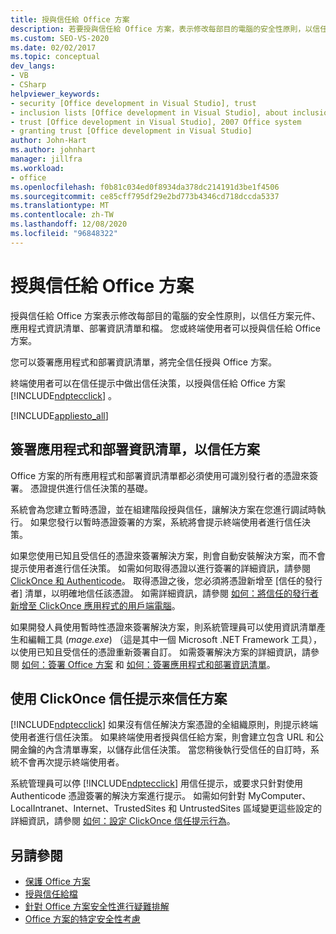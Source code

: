 ```yaml
---
title: 授與信任給 Office 方案
description: 若要授與信任給 Office 方案，表示修改每部目的電腦的安全性原則，以信任方案元件、部署資訊清單和檔。
ms.custom: SEO-VS-2020
ms.date: 02/02/2017
ms.topic: conceptual
dev_langs:
- VB
- CSharp
helpviewer_keywords:
- security [Office development in Visual Studio], trust
- inclusion lists [Office development in Visual Studio], about inclusion lists
- trust [Office development in Visual Studio], 2007 Office system
- granting trust [Office development in Visual Studio]
author: John-Hart
ms.author: johnhart
manager: jillfra
ms.workload:
- office
ms.openlocfilehash: f0b81c034ed0f8934da378dc214191d3be1f4506
ms.sourcegitcommit: ce85cff795df29e2bd773b4346cd718dccda5337
ms.translationtype: MT
ms.contentlocale: zh-TW
ms.lasthandoff: 12/08/2020
ms.locfileid: "96848322"
---
```

# <a name="grant-trust-to-office-solutions"></a>授與信任給 Office 方案
  授與信任給 Office 方案表示修改每部目的電腦的安全性原則，以信任方案元件、應用程式資訊清單、部署資訊清單和檔。 您或終端使用者可以授與信任給 Office 方案。

 您可以簽署應用程式和部署資訊清單，將完全信任授與 Office 方案。

 終端使用者可以在信任提示中做出信任決策，以授與信任給 Office 方案 [!INCLUDE[ndptecclick](../vsto/includes/ndptecclick-md.md)] 。

 [!INCLUDE[appliesto_all](../vsto/includes/appliesto-all-md.md)]

## <a name="trust-the-solution-by-signing-the-application-and-deployment-manifests"></a><a name="Signing"></a> 簽署應用程式和部署資訊清單，以信任方案
 Office 方案的所有應用程式和部署資訊清單都必須使用可識別發行者的憑證來簽署。 憑證提供進行信任決策的基礎。

 系統會為您建立暫時憑證，並在組建階段授與信任，讓解決方案在您進行調試時執行。 如果您發行以暫時憑證簽署的方案，系統將會提示終端使用者進行信任決策。

 如果您使用已知且受信任的憑證來簽署解決方案，則會自動安裝解決方案，而不會提示使用者進行信任決策。 如需如何取得憑證以進行簽署的詳細資訊，請參閱 [ClickOnce 和 Authenticode](../deployment/clickonce-and-authenticode.md)。 取得憑證之後，您必須將憑證新增至 [信任的發行者] 清單，以明確地信任該憑證。 如需詳細資訊，請參閱 [如何：將信任的發行者新增至 ClickOnce 應用程式的用戶端電腦](../deployment/how-to-add-a-trusted-publisher-to-a-client-computer-for-clickonce-applications.md)。

 如果開發人員使用暫時性憑證來簽署解決方案，則系統管理員可以使用資訊清單產生和編輯工具 (*mage.exe*) （這是其中一個 Microsoft .NET Framework 工具），以使用已知且受信任的憑證重新簽署自訂。 如需簽署解決方案的詳細資訊，請參閱 [如何：簽署 Office 方案](../vsto/how-to-sign-office-solutions.md) 和 [如何：簽署應用程式和部署資訊清單](../ide/how-to-sign-application-and-deployment-manifests.md)。

## <a name="trust-the-solution-by-using-the-clickonce-trust-prompt"></a><a name="TrustPrompt"></a>使用 ClickOnce 信任提示來信任方案
 [!INCLUDE[ndptecclick](../vsto/includes/ndptecclick-md.md)] 如果沒有信任解決方案憑證的全組織原則，則提示終端使用者進行信任決策。 如果終端使用者授與信任給方案，則會建立包含 URL 和公開金鑰的內含清單專案，以儲存此信任決策。 當您稍後執行受信任的自訂時，系統不會再次提示終端使用者。

 系統管理員可以停 [!INCLUDE[ndptecclick](../vsto/includes/ndptecclick-md.md)] 用信任提示，或要求只針對使用 Authenticode 憑證簽署的解決方案進行提示。 如需如何針對 MyComputer、LocalIntranet、Internet、TrustedSites 和 UntrustedSites 區域變更這些設定的詳細資訊，請參閱 [如何：設定 ClickOnce 信任提示行為](../deployment/how-to-configure-the-clickonce-trust-prompt-behavior.md)。

## <a name="see-also"></a>另請參閱

- [保護 Office 方案](../vsto/securing-office-solutions.md)
- [授與信任給檔](../vsto/granting-trust-to-documents.md)
- [針對 Office 方案安全性進行疑難排解](../vsto/troubleshooting-office-solution-security.md)
- [Office 方案的特定安全性考慮](../vsto/specific-security-considerations-for-office-solutions.md)
